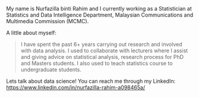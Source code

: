 My name is Nurfazilla binti Rahim and I currently working as a Statistician at Statistics and Data Intelligence Department, Malaysian Communications and Multimedia Commission (MCMC).  

A little about myself:
>I have spent the past 6+ years carrying out research and involved with data analysis.
>I used to collaborate with lecturers where I assist and giving advice on statistical analysis, research process for PhD and Masters students.
>I also used to teach statistics course to undergraduate students.

Lets talk about data science! You can reach me through my LinkedIn:
https://www.linkedin.com/in/nurfazilla-rahim-a098465a/
